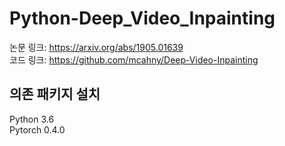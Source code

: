 # Python-Deep_Video_Inpainting

논문 링크: https://arxiv.org/abs/1905.01639 <br/>
코드 링크: https://github.com/mcahny/Deep-Video-Inpainting

## 의존 패키지 설치
Python 3.6<br/>
Pytorch 0.4.0<br/>

